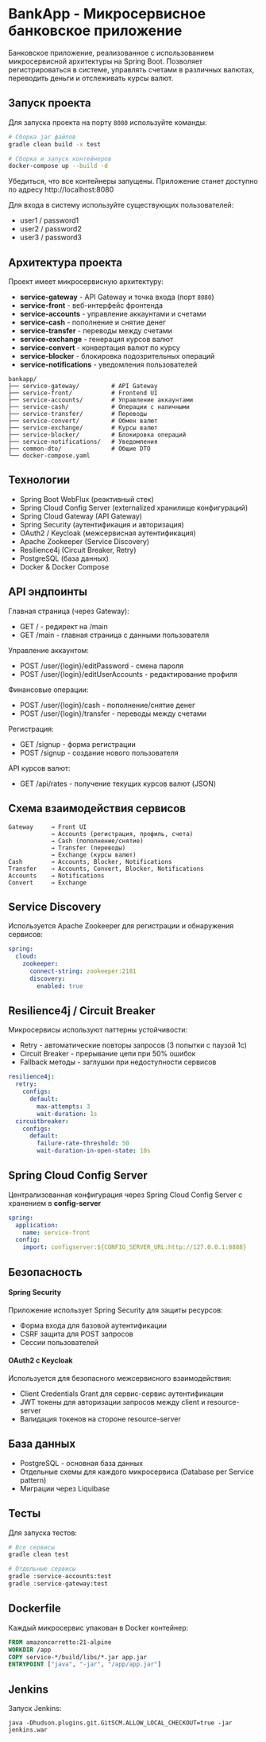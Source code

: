 # BankApp - Микросервисное банковское приложение

Банковское приложение, реализованное с использованием микросервисной архитектуры на Spring Boot.
Позволяет регистрироваться в системе, управлять счетами в различных валютах, переводить деньги и отслеживать курсы валют.

## Запуск проекта

Для запуска проекта на порту `8080` используйте команды:

```bash
# Сборка jar файлов
gradle clean build -x test

# Сборка и запуск контейнеров
docker-compose up --build -d
```
Убедиться, что все контейнеры запущены.
Приложение станет доступно по адресу http://localhost:8080

Для входа в систему используйте существующих пользователей:

- user1 / password1
- user2 / password2
- user3 / password3

## Архитектура проекта

Проект имеет микросервисную архитектуру:

- **service-gateway** - API Gateway и точка входа (порт `8080`)
- **service-front** - веб-интерфейс фронтенда
- **service-accounts** - управление аккаунтами и счетами
- **service-cash** - пополнение и снятие денег
- **service-transfer** - переводы между счетами
- **service-exchange** - генерация курсов валют 
- **service-convert** - конвертация валют по курсу
- **service-blocker** - блокировка подозрительных операций
- **service-notifications** - уведомления пользователей

```
bankapp/
├── service-gateway/         # API Gateway
├── service-front/           # Frontend UI
├── service-accounts/        # Управление аккаунтами
├── service-cash/            # Операции с наличными
├── service-transfer/        # Переводы
├── service-convert/         # Обмен валют
├── service-exchange/        # Курсы валют
├── service-blocker/         # Блокировка операций  
├── service-notifications/   # Уведомления
├── common-dto/              # Общие DTO
└── docker-compose.yaml
```

## Технологии

- Spring Boot WebFlux (реактивный стек)
- Spring Cloud Config Server (externalized хранилище конфигураций)
- Spring Cloud Gateway (API Gateway)
- Spring Security (аутентификация и авторизация)
- OAuth2 / Keycloak (межсервисная аутентификация)
- Apache Zookeeper (Service Discovery)
- Resilience4j (Circuit Breaker, Retry)
- PostgreSQL (база данных)
- Docker & Docker Compose

## API эндпоинты

Главная страница (через Gateway):
- GET / - редирект на /main
- GET /main - главная страница с данными пользователя

Управление аккаунтом:
- POST /user/{login}/editPassword - смена пароля
- POST /user/{login}/editUserAccounts - редактирование профиля

Финансовые операции:
- POST /user/{login}/cash - пополнение/снятие денег
- POST /user/{login}/transfer - переводы между счетами

Регистрация:
- GET /signup - форма регистрации
- POST /signup - создание нового пользователя

API курсов валют:
- GET /api/rates - получение текущих курсов валют (JSON)

## Схема взаимодействия сервисов

```
Gateway     → Front UI
            → Accounts (регистрация, профиль, счета)
            → Cash (пополнение/снятие)
            → Transfer (переводы)
            → Exchange (курсы валют)
Cash        → Accounts, Blocker, Notifications
Transfer    → Accounts, Convert, Blocker, Notifications  
Accounts    → Notifications
Convert     → Exchange
```

## Service Discovery

Используется Apache Zookeeper для регистрации и обнаружения сервисов:

```yaml
spring:
  cloud:
    zookeeper:
      connect-string: zookeeper:2181
      discovery:
        enabled: true
```

## Resilience4j / Circuit Breaker

Микросервисы используют паттерны устойчивости:

- Retry - автоматические повторы запросов (3 попытки с паузой 1с)
- Circuit Breaker - прерывание цепи при 50% ошибок
- Fallback методы - заглушки при недоступности сервисов

```yaml
resilience4j:
  retry:
    configs:
      default:
        max-attempts: 3
        wait-duration: 1s
  circuitbreaker:
    configs:
      default:
        failure-rate-threshold: 50
        wait-duration-in-open-state: 10s
```

## Spring Cloud Config Server

Централизованная конфигурация через Spring Cloud Config Server с хранением в **config-server**

```yaml
spring:
  application:
    name: service-front
  config:
    import: configserver:${CONFIG_SERVER_URL:http://127.0.0.1:8888}
```

## Безопасность

#### Spring Security

Приложение использует Spring Security для защиты ресурсов:

- Форма входа для базовой аутентификации
- CSRF защита для POST запросов
- Сессии пользователей

#### OAuth2 с Keycloak

Используется для безопасного межсервисного взаимодействия:

- Client Credentials Grant для сервис-сервис аутентификации
- JWT токены для авторизации запросов между client и resource-server
- Валидация токенов на стороне resource-server

## База данных

- PostgreSQL - основная база данных
- Отдельные схемы для каждого микросервиса (Database per Service pattern)
- Миграции через Liquibase

## Тесты

Для запуска тестов:

```bash
# Все сервисы
gradle clean test

# Отдельные сервисы
gradle :service-accounts:test
gradle :service-gateway:test
```

## Dockerfile
Каждый микросервис упакован в Docker контейнер:

```dockerfile
FROM amazoncorretto:21-alpine
WORKDIR /app
COPY service-*/build/libs/*.jar app.jar
ENTRYPOINT ["java", "-jar", "/app/app.jar"]
```

## Jenkins

Запуск Jenkins:

```
java -Dhudson.plugins.git.GitSCM.ALLOW_LOCAL_CHECKOUT=true -jar jenkins.war
```

